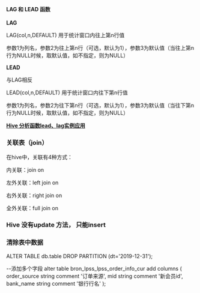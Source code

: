 

#### LAG 和 LEAD 函数

**LAG**

LAG(col,n,DEFAULT) 用于统计窗口内往上第n行值

参数1为列名，参数2为往上第n行（可选，默认为1），参数3为默认值（当往上第n行为NULL时候，取默认值，如不指定，则为NULL）

**LEAD**

与LAG相反

LEAD(col,n,DEFAULT) 用于统计窗口内往下第n行值

参数1为列名，参数2为往下第n行（可选，默认为1），参数3为默认值（当往下第n行为NULL时候，取默认值，如不指定，则为NULL）

[**Hive 分析函数lead、lag实例应用**](https://blog.csdn.net/kent7306/article/details/50441967)




### 关联表（join）

在hive中，关联有4种方式：

内关联：join on

左外关联：left join on

右外关联：right join on

全外关联：full join on  

###  Hive 没有update 方法， 只能insert 

###  清除表中数据
ALTER TABLE db.table  DROP PARTITION (dt='2019-12-31');

--添加多个字段
alter table bron_lpss_lpss_order_info_cur add columns
(
    order_source string comment '订单来源',
    mid string comment '新会员id',
    bank_name string comment '银行行名'
);
